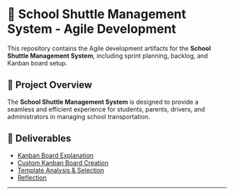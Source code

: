 # 🚀 School Shuttle Management System - Agile Development

This repository contains the Agile development artifacts for the **School Shuttle Management System**, including sprint planning, backlog, and Kanban board setup.

## 📌 Project Overview
The **School Shuttle Management System** is designed to provide a seamless and efficient experience for students, parents, drivers, and administrators in managing school transportation.

## 📂 Deliverables
- [Kanban Board Explanation](#kanban-board-explanation)
- [Custom Kanban Board Creation](#custom-kanban-board-creation)
- [Template Analysis & Selection](#template-analysis--selection)
- [Reflection](#reflection)




---

